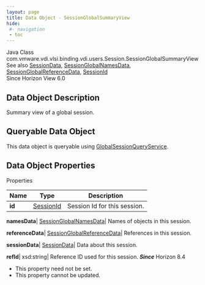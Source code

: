 ```yaml
---
layout: page
title: Data Object - SessionGlobalSummaryView
hide:
 #- navigation
 - toc
---
```






Java Class
    com.vmware.vdi.vlsi.binding.vdi.users.Session.SessionGlobalSummaryView  
See also
     [SessionData](vdi.users.Session.SessionData.md), [SessionGlobalNamesData](vdi.users.Session.SessionGlobalNamesData.md), [SessionGlobalReferenceData](vdi.users.Session.SessionGlobalReferenceData.md), [SessionId](vdi.entity.SessionId.md)  
Since 
    Horizon View 6.0

## Data Object Description 

Summary view of a global session. 

##  Queryable Data Object 

This data object is queryable using [GlobalSessionQueryService](vdi.users.GlobalSessionQueryService.md "GlobalSessionQueryService"). 

## Data Object Properties

Properties

Name |  Type |  Description   
---|---|---  
**id**| [SessionId](vdi.entity.SessionId.md)|  Session Id for this session.   
  
**namesData**| [SessionGlobalNamesData](vdi.users.Session.SessionGlobalNamesData.md)|  Names of objects in this session.   
  
**referenceData**| [SessionGlobalReferenceData](vdi.users.Session.SessionGlobalReferenceData.md)|  References in this session.   
  
**sessionData**| [SessionData](vdi.users.Session.SessionData.md)|  Data about this session.   
  
**refId**|  xsd:string|  Reference ID used for this session.  **_Since_** Horizon 8.4  


* This property need not be set.
* This property cannot be updated.

  
  
  
  
  
  

